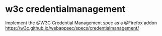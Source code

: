 # w3c credentialmanagement

Implement the @W3C Credential Management spec as a @Firefox addon
https://w3c.github.io/webappsec/specs/credentialmanagement/


